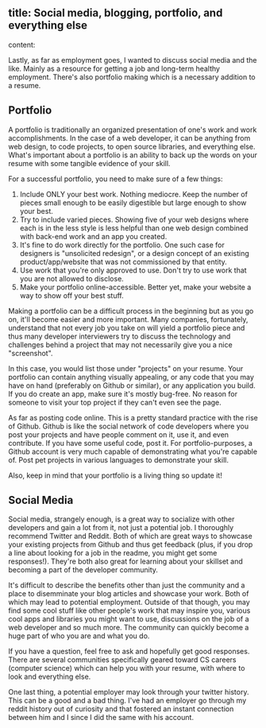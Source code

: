 title: Social media, blogging, portfolio, and everything else
-----
content:

Lastly, as far as employment goes, I wanted to discuss social media and the like. Mainly as a resource for getting a job and long-term healthy employment. There's also portfolio making which is a necessary addition to a resume.

## Portfolio

A portfolio is traditionally an organized presentation of one's work and work accomplishments. In the case of a web developer, it can be anything from web design, to code projects, to open source libraries, and everything else. What's important about a portfolio is an ability to back up the words on your resume with some tangible evidence of your skill.

For a successful portfolio, you need to make sure of a few things:

1. Include ONLY your best work. Nothing mediocre. Keep the number of pieces small enough to be easily digestible but large enough to show your best.
2. Try to include varied pieces. Showing five of your web designs where each is in the less style is less helpful than one web design combined with back-end work and an app you created.
3. It's fine to do work directly for the portfolio. One such case for designers is "unsolicited redesign", or a design concept of an existing product/app/website that was not commissioned by that entity.
4. Use work that you're only approved to use. Don't try to use work that you are not allowed to disclose.
5. Make your portfolio online-accessible. Better yet, make your website a way to show off your best stuff.

Making a portfolio can be a difficult process in the beginning but as you go on, it'll become easier and more important. Many companies, fortunately, understand that not every job you take on will yield a portfolio piece and thus many developer interviewers try to discuss the technology and challenges behind a project that may not necessarily give you a nice "screenshot".

In this case, you would list those under "projects" on your resume. Your portfolio can contain anything visually appealing, or any code that you may have on hand (preferably on Github or similar), or any application you build. If you do create an app, make sure it's mostly bug-free. No reason for someone to visit your top project if they can't even see the page.

As far as posting code online. This is a pretty standard practice with the rise of Github. Github is like the social network of code developers where you post your projects and have people comment on it, use it, and even contribute. If you have some useful code, post it. For portfolio-purposes, a Github account is very much capable of demonstrating what you're capable of. Post pet projects in various languages to demonstrate your skill.

Also, keep in mind that your portfolio is a living thing so update it!

## Social Media

Social media, strangely enough, is a great way to socialize with other developers and gain a lot from it, not just a potential job. I thoroughly recommend Twitter and Reddit. Both of which are great ways to showcase your existing projects from Github and thus get feedback (plus, if you drop a line about looking for a job in the readme, you might get some responses!). They're both also great for learning about your skillset and becoming a part of the developer community.

It's difficult to describe the benefits other than just the community and a place to disemminate your blog articles and showcase your work. Both of which may lead to potential employment. Outside of that though, you may find some cool stuff like other people's work that may inspire you, various cool apps and libraries you might want to use, discussions on the job of a web developer and so much more. The community can quickly become a huge part of who you are and what you do.

If you have a question, feel free to ask and hopefully get good responses. There are several communities specifically geared toward CS careers (computer science) which can help you with your resume, with where to look and everything else.

One last thing, a potential employer may look through your twitter history. This can be a good and a bad thing. I've had an employer go through my reddit history out of curiosity and that fostered an instant connection between him and I since I did the same with his account.
